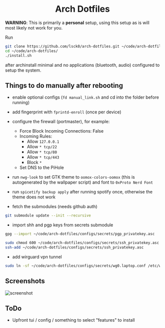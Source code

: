 <div align="center">
  <h1>Arch Dotfiles</h1>
</div>

**WARNING**: This is primarily a **personal** setup, using this setup as is will most likely not work for you.

Run

```bash
git clone https://github.com/lsck0/arch-dotfiles.git ~/code/arch-dotfiles/
cd ~/code/arch-dotfiles/
./install.sh
```

after archinstall minimal and no applications (bluetooth, audio) configured to setup the system.

## Things to do manually after rebooting

- enable optional configs (`fd manual_link.sh` and cd into the folder before running)

- add fingerprint with `fprintd-enroll` (once per device)

- configure the firewall (portmaster), for example:
  - Force Block Incoming Connections: False
  - Incoming Rules:
    - Allow `127.0.0.1`
    - Allow `* tcp/22`
    - Allow `* tcp/80`
    - Allow `* tcp/443`
    - Block `*`
  - Set DNS to the PiHole

- run `nwg-look` to set GTK theme to `oomox-colors-oomox` (this is autogenerated by the wallpaper script)
  and font to `0xProto Nerd Font`

- run `spicetify backup apply` after running spotify once, otherwise the theme does not work

- fetch the submodules (needs github auth)

```bash
git submodule update --init --recursive
```

- import shh and pgp keys from secrets submodule

```bash
gpg --import ~/code/arch-dotfiles/configs/secrets/pgp_privatekey.asc

sudo chmod 600 ~/code/arch-dotfiles/configs/secrets/ssh_privatekey.asc
ssh-add ~/code/arch-dotfiles/configs/secrets/ssh_privatekey.asc
```

- add wirguard vpn tunnel

```bash
sudo ln -sf ~/code/arch-dotfiles/configs/secrets/wg0.laptop.conf /etc/wireguard/wg0.conf
```

## Screenshots

![screenshot](https://raw.githubusercontent.com/lsck0/arch-dotfiles/master/showcase/showcase1.png)

## ToDo

- Upfront tui / config / something to select "features" to install

